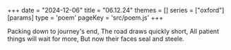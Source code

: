 +++
date = "2024-12-06"
title = "06.12.24"
themes = []
series = ["oxford"]
[params]
  type = 'poem'
  pageKey = 'src/poem.js'
+++

Packing down to journey's end,
The road draws quickly short,
All patient things will wait for more,
But now their faces seal and steele.
